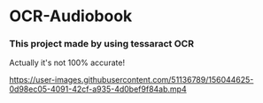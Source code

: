 # OCR-Audiobook

### This project made by using tessaract OCR 

 Actually it's not 100% accurate!
 
 
https://user-images.githubusercontent.com/51136789/156044625-0d98ec05-4091-42cf-a935-4d0bef9f84ab.mp4

